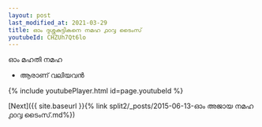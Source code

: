 ```yaml
---
layout: post
last_modified_at: 2021-03-29
title: ഓം ദുശ്ശകുട്ടികനെ നമഹ ൧൦൮ ടൈംസ്
youtubeId: CHZUh7Qt6lo
---
```

 
 
 ഓം മഹതി നമഹ 
 
 -  ആരാണ് വലിയവൻ 
 
  
 
  
 
 
 
 
 
 


{% include youtubePlayer.html id=page.youtubeId %}
 
[Next]({{ site.baseurl }}{% link  split2/_posts/2015-06-13-ഓം അജായ നമഹ ൧൦൮ ടൈംസ്.md%})
 
